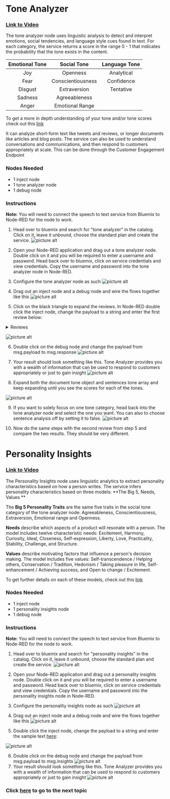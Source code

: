 # Tone Analyzer
### [Link to Video](https://youtu.be/NBkndOtCEEc)

The tone analyzer node uses linguistic analysis to detect and interpret emotions, social tendencies, and language style cues found in text. For each category, the service returns a score in the range 0 - 1 that indicates the probability that the tone exists in the content.

Emotional Tone  | Social Tone | Language Tone
:-------------: | :-------------: | :------------:
Joy  | Openness | Analytical
Fear  | Conscientiousness  | Confidence
Disgust | Extraversion | Tentative
Sadness | Agreeableness | 
Anger | Emotional Range

To get a more in depth understanding of your tone and/or tone scores check out this [link](https://www.ibm.com/watson/developercloud/doc/tone-analyzer/understand-tone.html)

It can analyze short-form text like tweets and reviews, or longer documents like articles and blog posts. The service can also be used to understand conversations and communications, and then respond to customers appropriately at scale. This can be done through the Customer Engagement Endpoint 


### Nodes Needed
* 1 inject node
* 1 tone analyzer node
* 1 debug node

### Instructions
**Note:** You will need to connect the speech to text service from Bluemix to Node-RED for the node to work.

1. Head over to bluemix and search for "tone analyzer" in the catalog. Click on it, leave it unbound, choose the standard plan and create the service.
![picture alt](https://github.ibm.com/L-Gamerman/NodeRedEducation/blob/master/Chapter%205%20-%20Watson%20%26%20Cognitive%20API%20Nodes/Tone%20Analyzer%20and%20Personality%20Insights/images/Service.png "Service")
2. Open your Node-RED application and drag out a tone analyzer node. Double click on it and you will be required to enter a username and password. Head back over to bluemix, click on service credentials and view credentials. Copy the username and password into the tone analyzer node in Node-RED.
3. Configure the tone analyzer node as such
![picture alt](https://github.ibm.com/L-Gamerman/NodeRedEducation/blob/master/Chapter%205%20-%20Watson%20%26%20Cognitive%20API%20Nodes/Tone%20Analyzer%20and%20Personality%20Insights/images/Tone%20Analyzer%20Config.png "TA Config")

4. Drag out an inject node and a debug node and wire the flows together like this
![picture alt](https://github.ibm.com/L-Gamerman/NodeRedEducation/blob/master/Chapter%205%20-%20Watson%20%26%20Cognitive%20API%20Nodes/Tone%20Analyzer%20and%20Personality%20Insights/images/Flow.png "Flow")

5. Click on the black triangle to expand the reviews. In Node-RED double click the inject node, change the payload to a string and enter the first review below: 
<details>
  <summary>Reviews</summary>
    <p>"Absolute garbage. Had the television less than a month and it's stuck in an endless cycle of freezing and rebooting."
 </p>
 <p>"Great price, very light weight, really easy to install, nice picture quality, good sound and I love that there is one remote for everything! Couldn't be more pleased with this purchase." </p>
</details>

![picture alt](https://github.ibm.com/L-Gamerman/NodeRedEducation/blob/master/Chapter%205%20-%20Watson%20%26%20Cognitive%20API%20Nodes/Tone%20Analyzer%20and%20Personality%20Insights/images/Inject%20Config.png "Inject Config")

6. Double click on the debug node and change the payload from msg.payload to msg.response
![picture alt](https://github.ibm.com/L-Gamerman/NodeRedEducation/blob/master/Chapter%205%20-%20Watson%20%26%20Cognitive%20API%20Nodes/Tone%20Analyzer%20and%20Personality%20Insights/images/Debug%20Config.png "Debug Config")
7. Your result should look something like this. Tone Analyzer provides you with a wealth of information that can be used to respond to customers appropriately or just to gain insight
![picture alt](https://github.ibm.com/L-Gamerman/NodeRedEducation/blob/master/Chapter%205%20-%20Watson%20%26%20Cognitive%20API%20Nodes/Tone%20Analyzer%20and%20Personality%20Insights/images/Initial%20Results.png "Initial Results")

8. Expand both the document tone object and sentences tone array and keep expanding until you see the scores for each of the tones.

![picture alt](https://github.ibm.com/L-Gamerman/NodeRedEducation/blob/master/Chapter%205%20-%20Watson%20%26%20Cognitive%20API%20Nodes/Tone%20Analyzer%20and%20Personality%20Insights/images/Expanded%20Results.png "Expanded Results")

9. If you want to solely focus on one tone category, head back into the tone analyzer node and select the one you want. You can also to choose sentence analysis off by setting it to false.
![picture alt](https://github.ibm.com/L-Gamerman/NodeRedEducation/blob/master/Chapter%205%20-%20Watson%20%26%20Cognitive%20API%20Nodes/Tone%20Analyzer%20and%20Personality%20Insights/images/Individual%20Config.png "Individual Config")

10. Now do the same steps with the second review from step 5 and compare the two results. They should be very different.

# Personality Insights
### [Link to Video](https://youtu.be/pkXowYsUgeo)

The Personality Insights node uses linguistic analytics to extract personality characteristics based on how a person writes. The service infers personality characteristics based on three models: **The Big 5, Needs, Values **

The **Big 5 Personality Traits** are the same five traits in the social tone category of the tone analyzer node: Agreeableness, Conscientiousness, Extraversion, Emotional range and Openness.

**Needs** describe which aspects of a product will resonate with a person. The model includes twelve characteristic needs: Excitement, Harmony, Curiosity, Ideal, Closeness, Self-expression, Liberty, Love, Practicality, Stability, Challenge, and Structure.

**Values** describe motivating factors that influence a person's decision making. The model includes five values: Self-transcendence / Helping others, Conservation / Tradition, Hedonism / Taking pleasure in life, Self-enhancement / Achieving success, and Open to change / Excitement.

To get further details on each of these models, check out this [link](https://www.ibm.com/watson/developercloud/doc/personality-insights/models.html)

### Nodes Needed
* 1 inject node
* 1 personality insights node
* 1 debug node

### Instructions
**Note:** You will need to connect the speech to text service from Bluemix to Node-RED for the node to work.

1. Head over to bluemix and search for "personality insights" in the catalog. Click on it, leave it unbound, choose the standard plan and create the service.
![picture alt](https://github.ibm.com/L-Gamerman/NodeRedEducation/blob/master/Chapter%205%20-%20Watson%20%26%20Cognitive%20API%20Nodes/Tone%20Analyzer%20and%20Personality%20Insights/images/PSService.png "Service")
2. Open your Node-RED application and drag out a personality insights node. Double click on it and you will be required to enter a username and password. Head back over to bluemix, click on service credentials and view credentials. Copy the username and password into the personality insights node in Node-RED.
3. Configure the personality insights node as such
![picture alt](https://github.ibm.com/L-Gamerman/NodeRedEducation/blob/master/Chapter%205%20-%20Watson%20%26%20Cognitive%20API%20Nodes/Tone%20Analyzer%20and%20Personality%20Insights/images/PS%20Config.png "PS Config")

4. Drag out an inject node and a debug node and wire the flows together like this
![picture alt](https://github.ibm.com/L-Gamerman/NodeRedEducation/blob/master/Chapter%205%20-%20Watson%20%26%20Cognitive%20API%20Nodes/Tone%20Analyzer%20and%20Personality%20Insights/images/PS%20Flow.png "Flow")

5. Double click the inject node, change the payload to a string and enter the sample text [here](https://github.ibm.com/L-Gamerman/NodeRedEducation/blob/master/Chapter%205%20-%20Watson%20%26%20Cognitive%20API%20Nodes/Tone%20Analyzer%2C%20Personality%20Insights%20%26%20Visual%20Recognition/Ginni%20Speech.txt): 

![picture alt](https://github.ibm.com/L-Gamerman/NodeRedEducation/blob/master/Chapter%205%20-%20Watson%20%26%20Cognitive%20API%20Nodes/Tone%20Analyzer%20and%20Personality%20Insights/images/PS%20Inject%20Config.png "Inject Config")

6. Double click on the debug node and change the payload from msg.payload to msg.insights
![picture alt](https://github.ibm.com/L-Gamerman/NodeRedEducation/blob/master/Chapter%205%20-%20Watson%20%26%20Cognitive%20API%20Nodes/Tone%20Analyzer%20and%20Personality%20Insights/images/PS%20Debug%20Config.png "Debug Config")
7. Your result should look something like this. Tone Analyzer provides you with a wealth of information that can be used to respond to customers appropriately or just to gain insight
![picture alt](https://github.ibm.com/L-Gamerman/NodeRedEducation/blob/master/Chapter%205%20-%20Watson%20%26%20Cognitive%20API%20Nodes/Tone%20Analyzer%20and%20Personality%20Insights/images/PS%20Initial%20Result.png "Initial Results")

### Click [here](https://github.ibm.com/L-Gamerman/NodeRedEducation/tree/master/Chapter%205%20-%20Watson%20%26%20Cognitive%20API%20Nodes/Visual%20Recognition) to go to the next topic
